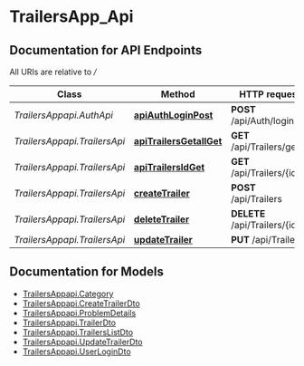 # TrailersApp_Api

## Documentation for API Endpoints

All URIs are relative to _/_

| Class                        | Method                                                               | HTTP request                  | Description |
| ---------------------------- | -------------------------------------------------------------------- | ----------------------------- | ----------- |
| _TrailersAppapi.AuthApi_     | [**apiAuthLoginPost**](docs/AuthApi.md#apiAuthLoginPost)             | **POST** /api/Auth/login      |
| _TrailersAppapi.TrailersApi_ | [**apiTrailersGetallGet**](docs/TrailersApi.md#apiTrailersGetallGet) | **GET** /api/Trailers/getall  |
| _TrailersAppapi.TrailersApi_ | [**apiTrailersIdGet**](docs/TrailersApi.md#apiTrailersIdGet)         | **GET** /api/Trailers/{id}    |
| _TrailersAppapi.TrailersApi_ | [**createTrailer**](docs/TrailersApi.md#createTrailer)               | **POST** /api/Trailers        |
| _TrailersAppapi.TrailersApi_ | [**deleteTrailer**](docs/TrailersApi.md#deleteTrailer)               | **DELETE** /api/Trailers/{id} |
| _TrailersAppapi.TrailersApi_ | [**updateTrailer**](docs/TrailersApi.md#updateTrailer)               | **PUT** /api/Trailers         |

## Documentation for Models

-   [TrailersAppapi.Category](docs/Category.md)
-   [TrailersAppapi.CreateTrailerDto](docs/CreateTrailerDto.md)
-   [TrailersAppapi.ProblemDetails](docs/ProblemDetails.md)
-   [TrailersAppapi.TrailerDto](docs/TrailerDto.md)
-   [TrailersAppapi.TrailersListDto](docs/TrailersListDto.md)
-   [TrailersAppapi.UpdateTrailerDto](docs/UpdateTrailerDto.md)
-   [TrailersAppapi.UserLoginDto](docs/UserLoginDto.md)
